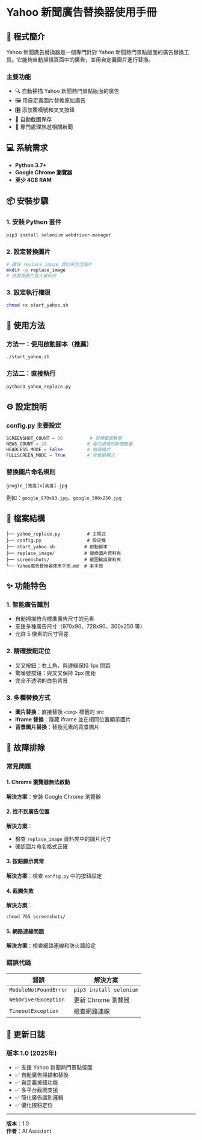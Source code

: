 # Yahoo 新聞廣告替換器使用手冊

## 🎯 程式簡介

Yahoo 新聞廣告替換器是一個專門針對 Yahoo 新聞熱門景點版面的廣告替換工具。它能夠自動掃描頁面中的廣告，並用自定義圖片進行替換。

### 主要功能
- 🔍 自動掃描 Yahoo 新聞熱門景點版面的廣告
- 🖼️ 用自定義圖片替換原始廣告
- 🎛️ 添加驚嘆號和叉叉按鈕
- 📸 自動截圖保存
- 🎯 專門處理旅遊相關新聞

## 💻 系統需求

- **Python 3.7+**
- **Google Chrome 瀏覽器**
- **至少 4GB RAM**

## 📦 安裝步驟

### 1. 安裝 Python 套件
```bash
pip3 install selenium webdriver-manager
```

### 2. 設定替換圖片
```bash
# 確保 replace_image 資料夾包含圖片
mkdir -p replace_image
# 將替換圖片放入資料夾
```

### 3. 設定執行權限
```bash
chmod +x start_yahoo.sh
```

## 🚀 使用方法

### 方法一：使用啟動腳本（推薦）
```bash
./start_yahoo.sh
```

### 方法二：直接執行
```bash
python3 yahoo_replace.py
```

## ⚙️ 設定說明

### config.py 主要設定
```python
SCREENSHOT_COUNT = 30          # 目標截圖數量
NEWS_COUNT = 20               # 每次處理的新聞數量
HEADLESS_MODE = False         # 無頭模式
FULLSCREEN_MODE = True        # 全螢幕模式
```

### 替換圖片命名規則
```
google_[寬度]x[高度].jpg
```
例如：`google_970x90.jpg`、`google_300x250.jpg`

## 📁 檔案結構
```
├── yahoo_replace.py          # 主程式
├── config.py                 # 設定檔
├── start_yahoo.sh           # 啟動腳本
├── replace_image/           # 替換圖片資料夾
├── screenshots/             # 截圖輸出資料夾
└── Yahoo廣告替換器使用手冊.md  # 本手冊
```

## ✨ 功能特色

### 1. 智能廣告識別
- 自動掃描符合標準廣告尺寸的元素
- 支援多種廣告尺寸（970x90、728x90、300x250 等）
- 允許 5 像素的尺寸容差

### 2. 精確按鈕定位
- 叉叉按鈕：右上角，與邊緣保持 1px 間距
- 驚嘆號按鈕：與叉叉保持 2px 間距
- 完全不透明的白色背景

### 3. 多種替換方式
- **圖片替換**：直接替換 `<img>` 標籤的 src
- **iframe 替換**：隱藏 iframe 並在相同位置顯示圖片
- **背景圖片替換**：替換元素的背景圖片

## 🔧 故障排除

### 常見問題

#### 1. Chrome 瀏覽器無法啟動
**解決方案**：安裝 Google Chrome 瀏覽器

#### 2. 找不到廣告位置
**解決方案**：
- 檢查 `replace_image` 資料夾中的圖片尺寸
- 確認圖片命名格式正確

#### 3. 按鈕顯示異常
**解決方案**：檢查 `config.py` 中的按鈕設定

#### 4. 截圖失敗
**解決方案**：
```bash
chmod 755 screenshots/
```

#### 5. 網路連線問題
**解決方案**：檢查網路連線和防火牆設定

### 錯誤代碼
| 錯誤 | 解決方案 |
|------|----------|
| `ModuleNotFoundError` | `pip3 install selenium` |
| `WebDriverException` | 更新 Chrome 瀏覽器 |
| `TimeoutException` | 檢查網路連線 |

## 📝 更新日誌

### 版本 1.0 (2025年)
- ✅ 支援 Yahoo 新聞熱門景點版面
- ✅ 自動廣告掃描和替換
- ✅ 自定義按鈕功能
- ✅ 多平台截圖支援
- ✅ 簡化廣告識別邏輯
- ✅ 優化按鈕定位

---

**版本**：1.0  
**作者**：AI Assistant 